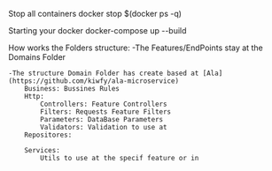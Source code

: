 Stop all containers
	docker stop $(docker ps -q)

Starting your docker
	docker-compose up --build

How works the Folders structure:
	-The Features/EndPoints stay at the Domains Folder
	
	-The structure Domain Folder has create based at [Ala](https://github.com/kiwfy/ala-microservice)
		Business: Bussines Rules
		Http:
			Controllers: Feature Controllers
			Filters: Requests Feature Filters
			Parameters: DataBase Parameters
			Validators: Validation to use at
		Repositores:

		Services:
			Utils to use at the specif feature or in 
